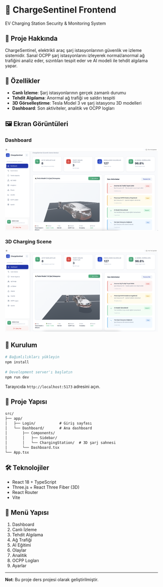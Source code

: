 # 🔋 ChargeSentinel Frontend

EV Charging Station Security & Monitoring System

## 📖 Proje Hakkında

ChargeSentinel, elektrikli araç şarj istasyonlarının güvenlik ve izleme sistemidir. Sanal OCPP şarj istasyonlarını izleyerek normal/anormal ağ trafiğini analiz eder, sızıntıları tespit eder ve AI modeli ile tehdit algılama yapar.

## 🎨 Özellikler

- **Canlı İzleme**: Şarj istasyonlarının gerçek zamanlı durumu
- **Tehdit Algılama**: Anormal ağ trafiği ve saldırı tespiti
- **3D Görselleştirme**: Tesla Model 3 ve şarj istasyonu 3D modelleri
- **Dashboard**: Son aktiviteler, analitik ve OCPP logları

## 🖼️ Ekran Görüntüleri

### Dashboard
![Dashboard](./media/image.png)

### 3D Charging Scene
![3D Scene](./media/image%20copy.png)

## 🚀 Kurulum

```bash
# Bağımlılıkları yükleyin
npm install

# Development server'ı başlatın
npm run dev
```

Tarayıcıda `http://localhost:5173` adresini açın.

## 📁 Proje Yapısı

```
src/
├── app/
│   ├── Login/           # Giriş sayfası
│   └── Dashboard/       # Ana dashboard
│       ├── Components/
│       │   ├── Sidebar/
│       │   └── ChargingStation/  # 3D şarj sahnesi
│       └── Dashboard.tsx
└── App.tsx
```

## 🛠️ Teknolojiler

- React 18 + TypeScript
- Three.js + React Three Fiber (3D)
- React Router
- Vite

## 📝 Menü Yapısı

1. Dashboard
2. Canlı İzleme
3. Tehdit Algılama
4. Ağ Trafiği
5. AI Eğitimi
6. Olaylar
7. Analitik
8. OCPP Logları
9. Ayarlar

---

**Not**: Bu proje ders projesi olarak geliştirilmiştir.
